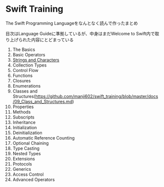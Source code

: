 Swift Training
======
The Swift Programming Languageをなんとなく読んで作ったまとめ

目次はLanguage Guideに準拠しているが、中身はまだWelcome to Swift内で取り上げられた内容にとどまっている

1. The Basics
2. Basic Operators
3. [Strings and Characters](https://github.com/manji602/swift_training/blob/master/docs/03_Strings_and_Characters.md)
4. Collection Types
5. Control Flow
6. Functions
7. Closures
8. Enumerations
9. Classes and Structures(https://github.com/manji602/swift_training/blob/master/docs/09_Class_and_Structures.md)
10. Properties
11. Methods
12. Subscripts
13. Inheritance
14. Initialization
15. Deinitialization
16. Automatic Reference Counting
17. Optional Chaining
18. Type Casting
19. Nested Types
20. Extensions
21. Protocols
22. Generics
23. Access Control
24. Advanced Operators
